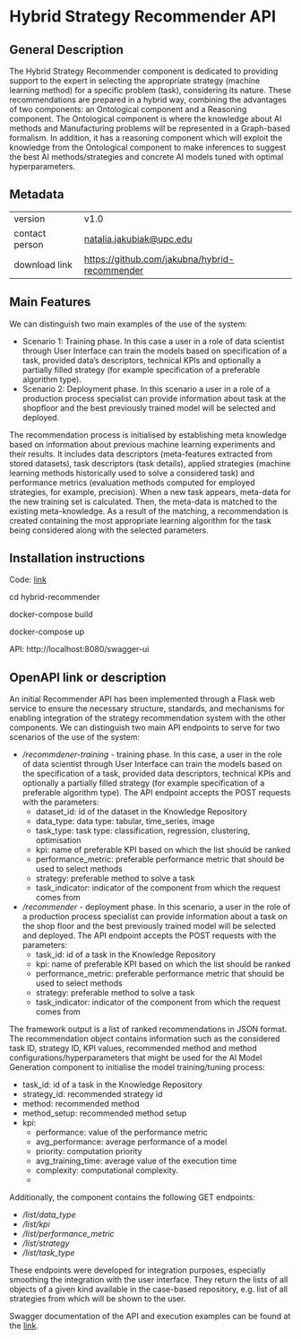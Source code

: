 # Hybrid Strategy Recommender API

## General Description
The Hybrid Strategy Recommender component is dedicated to providing support to the expert in selecting the appropriate strategy 
(machine learning method) for a specific problem (task), considering its nature. These recommendations are prepared in a hybrid way, combining the advantages of two components: an Ontological component and a Reasoning component. 
The Ontological component is where the knowledge about AI methods and Manufacturing problems will be represented in a 
Graph-based formalism. In addition, it has a reasoning component which will exploit the knowledge from the Ontological 
component to make inferences to suggest the best AI methods/strategies and concrete AI models tuned with optimal hyperparameters.

## Metadata

|       |                                           |
| --------- | --------
| version        | v1.0
| contact person | natalia.jakubiak@upc.edu
| download link    | https://github.com/jakubna/hybrid-recommender

## Main Features
We can distinguish two main examples of the use of the system:
* Scenario 1: Training phase. In this case a user in a role of data scientist through User Interface can train the models based on specification of a task, provided data’s descriptors, technical KPIs and optionally a partially filled strategy (for example specification of a preferable algorithm type).
* Scenario 2: Deployment phase. In this scenario a user in a role of a production process specialist can provide information about task at the shopfloor and the best previously trained model will be selected and deployed.

The recommendation process is initialised by establishing meta knowledge based on information about previous machine learning experiments and their results. It includes data descriptors (meta-features extracted from stored datasets), task descriptors (task details), applied strategies (machine learning methods historically used to solve a considered task) and performance metrics (evaluation methods computed for employed strategies, for example, precision). When a new task appears, meta-data for the new training set is calculated. Then, the meta-data is matched to the existing meta-knowledge. As a result of the matching, a recommendation is created containing the most appropriate learning algorithm for the task being considered along with the selected parameters.


## Installation instructions
Code: [link]( https://github.com/jakubna/hybrid-recommender "Repo")

cd hybrid-recommender

docker-compose build

docker-compose up

API: http://localhost:8080/swagger-ui

## OpenAPI link or description
An initial Recommender API has been implemented through a Flask web service to ensure the necessary structure, standards, and mechanisms for enabling integration of the strategy recommendation system with the other components.
We can distinguish two main API endpoints to serve for two scenarios of the use of the system:
* */recommdener-training* - training phase. In this case, a user in the role of data scientist through User Interface can train the models based on the specification of a task, provided data descriptors, technical KPIs and optionally a partially filled strategy (for example specification of a preferable algorithm type). The API endpoint accepts the POST requests with the parameters:
    - dataset_id: id of the dataset in the Knowledge Repository
    - data_type: data type: tabular, time_series, image 
    - task_type: task type: classification, regression, clustering, optimisation 
    - kpi: name of preferable KPI based on which the list should be ranked 
    - performance_metric: preferable performance metric that should be used to select methods 
    - strategy: preferable method to solve a task
    - task_indicator: indicator of the component from which the request comes from
* */recommender* - deployment phase. In this scenario, a user in the role of a production process specialist can provide information about a task on the shop floor and the best previously trained model will be selected and deployed. The API endpoint accepts the POST requests with the parameters:
  - task_id: id of a task in the Knowledge Repository
  - kpi: name of preferable KPI based on which the list should be ranked
  - performance_metric: preferable performance metric that should be used to select methods
  - strategy: preferable method to solve a task
  - task_indicator: indicator of the component from which the request comes from

The framework output is a list of ranked recommendations in JSON format. The recommendation object contains information such as the considered task ID, strategy ID, KPI values, recommended method and method configurations/hyperparameters that might be used for the AI Model Generation component to initialise the model training/tuning process:
* task_id: id of a task in the Knowledge Repository
* strategy_id: recommended strategy id 
* method: recommended method 
* method_setup: recommended method setup 
* kpi: 
  - performance: value of the performance metric
  - avg_performance: average performance of a model
  - priority: computation priority
  - avg_training_time: average value of the execution time
  - complexity: computational complexity.
  - 
Additionally, the component contains the following GET endpoints: 
* */list/data_type*
* */list/kpi*
* */list/performance_metric*
* */list/strategy*
* */list/task_type*

These endpoints were developed for integration purposes, especially smoothing the integration with the user interface. They return the lists of all objects of a given kind available in the case-based repository, e.g. list of all strategies from which will be shown to the user.

Swagger documentation of the API and execution examples can be found at the [link](https://upc.pythonanywhere.com/swagger-ui/ "API doc").

